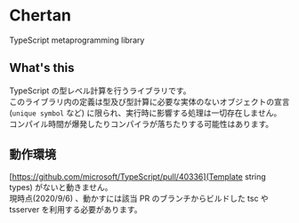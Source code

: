 # Chertan

TypeScript metaprogramming library

## What's this

TypeScript の型レベル計算を行うライブラリです。  
このライブラリ内の定義は型及び型計算に必要な実体のないオブジェクトの宣言　(`unique symbol` など)
に限られ、実行時に影響する処理は一切存在しません。  
コンパイル時間が爆発したりコンパイラが落ちたりする可能性はあります。  

## 動作環境

[https://github.com/microsoft/TypeScript/pull/40336](Template string types) がないと動きません。  
現時点(2020/9/6) 、動かすには該当 PR のブランチからビルドした tsc や tsserver を利用する必要があります。
